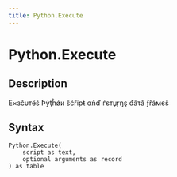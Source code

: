 ```yaml
---
title: Python.Execute
---
```


# Python.Execute


## Description

Е×зčυтёś Þýţĥǿи ŝćřïрŧ αňď ѓєтџŗŋş đãτă ƒřáмєŝ


## Syntax

```powerquery
Python.Execute(
    script as text,
    optional arguments as record
) as table
```



